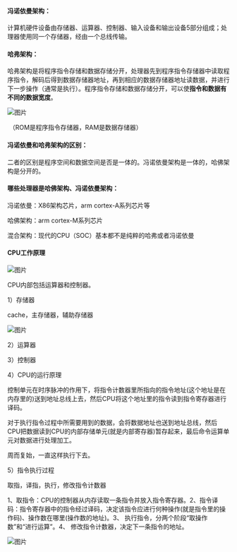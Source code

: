#### 冯诺依曼架构：

计算机硬件设备由存储器、运算器、控制器、输入设备和输出设备5部分组成；处理器使用同一个存储器，经由一个总线传输。

#### 哈弗架构：

哈弗架构是将程序指令存储和数据存储分开，处理器先到程序指令存储器中读取程序指令，解码后得到数据存储器地址，再到相应的数据存储器地址读数据，并进行下一步操作（通常是执行）。程序指令存储和数据存储分开，可以使**指令和数据有不同的数据宽度**。

![图片](https://mmbiz.qpic.cn/mmbiz_png/icRxcMBeJfc9ovpMhvqSpxxfcplZCVxd5lKmlCSww6ZoFgIObUuqULMnHgVSCTOafemgf59XZgzDKd6sUV1Lfmg/640?wx_fmt=png&tp=webp&wxfrom=5&wx_lazy=1&wx_co=1)

​																			（ROM是程序指令存储器，RAM是数据存储器）

#### 冯诺依曼和哈弗架构的区别：

二者的区别是程序空间和数据空间是否是一体的。冯诺依曼架构是一体的，哈佛架构是分开的。

#### 哪些处理器是哈佛架构、冯诺依曼架构：

冯诺依曼：X86架构芯片，arm cortex-A系列芯片等

哈佛架构：arm cortex-M系列芯片

混合架构：现代的CPU（SOC）基本都不是纯粹的哈弗或者冯诺依曼



#### CPU工作原理

![图片](https://mmbiz.qpic.cn/mmbiz_png/icRxcMBeJfc9ovpMhvqSpxxfcplZCVxd5xnxEjrb0PyicXDn5gvYjeyJtktYQhqW6UWb83LSazfd9wCxzcXiaMTyQ/640?wx_fmt=png&tp=webp&wxfrom=5&wx_lazy=1&wx_co=1)

CPU内部包括运算器和控制器。

1）存储器

cache，主存储器，辅助存储器

![图片](https://mmbiz.qpic.cn/mmbiz_png/icRxcMBeJfc9ovpMhvqSpxxfcplZCVxd5Rs5Sbh3SSgJIO4E0vrW4raWX74lm0uyew7q1TF15XnEQHp3kkM8LDw/640?wx_fmt=png&tp=webp&wxfrom=5&wx_lazy=1&wx_co=1)

2）运算器

3）控制器

4）CPU的运行原理

控制单元在时序脉冲的作用下，将指令计数器里所指向的指令地址(这个地址是在内存里的)送到地址总线上去，然后CPU将这个地址里的指令读到指令寄存器进行译码。

对于执行指令过程中所需要用到的数据，会将数据地址也送到地址总线，然后CPU把数据读到CPU的内部存储单元(就是内部寄存器)暂存起来，最后命令运算单元对数据进行处理加工。

周而复始，一直这样执行下去。

5）指令执行过程

取指，译指，执行，修改指令计数器

1、取指令：CPU的控制器从内存读取一条指令并放入指令寄存器。2、指令译码：指令寄存器中的指令经过译码，决定该指令应进行何种操作(就是指令里的操作码)、操作数在哪里(操作数的地址)。3、 执行指令，分两个阶段“取操作数”和“进行运算”。4、 修改指令计数器，决定下一条指令的地址。

![图片](https://mmbiz.qpic.cn/mmbiz_png/icRxcMBeJfc9ovpMhvqSpxxfcplZCVxd5tyGbARpg2RydOe2VufrLcVE98DK6lONw4iaXzM2fqnbeaahSPD1mqiaQ/640?wx_fmt=png&tp=webp&wxfrom=5&wx_lazy=1&wx_co=1)



